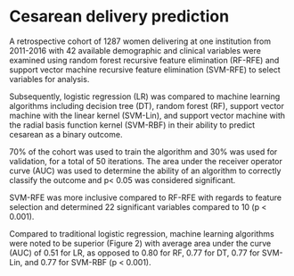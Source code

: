 # Cesarean delivery prediction
A retrospective cohort of 1287 women delivering at one institution from 2011-2016 with 42 available demographic and clinical variables were examined using random forest recursive feature elimination (RF-RFE) and support vector machine recursive feature elimination (SVM-RFE) to select variables for analysis. 

Subsequently, logistic regression (LR) was compared to machine learning algorithms including decision tree (DT), random forest (RF), support vector machine with the linear kernel (SVM-Lin), and support vector machine with the radial basis function kernel (SVM-RBF) in their ability to predict cesarean as a binary outcome. 

70% of the cohort was used to train the algorithm and 30% was used for validation, for a total of 50 iterations. The area under the receiver operator curve (AUC) was used to determine the ability of an algorithm to correctly classify the outcome and p< 0.05 was considered significant.

SVM-RFE was more inclusive compared to RF-RFE with regards to feature selection and determined 22 significant variables compared to 10 (p < 0.001). 

Compared to traditional logistic regression, machine learning algorithms were noted to be superior (Figure 2) with average area under the curve (AUC) of 0.51 for LR, as opposed to 0.80 for RF, 0.77 for DT, 0.77 for SVM-Lin, and 0.77 for SVM-RBF (p < 0.001). 

